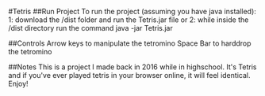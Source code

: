 #Tetris
##Run Project
To run the project (assuming you have java installed):
1: download the /dist folder and run the Tetris.jar file
or
2: while inside the /dist directory run the command java -jar Tetris.jar

##Controls
Arrow keys to manipulate the tetromino
Space Bar to harddrop the tetromino

##Notes
This is a project I made back in 2016 while in highschool. It's Tetris and if you've ever played tetris in your browser online, it will feel identical. Enjoy!
